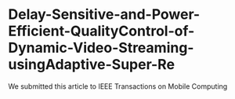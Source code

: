 # Delay-Sensitive-and-Power-Efficient-QualityControl-of-Dynamic-Video-Streaming-usingAdaptive-Super-Re
We submitted this article to IEEE Transactions on Mobile Computing
